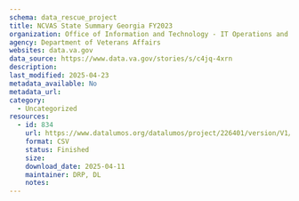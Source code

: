 ```yaml
---
schema: data_rescue_project 
title: NCVAS State Summary Georgia FY2023
organization: Office of Information and Technology - IT Operations and Services (ITOPS)
agency: Department of Veterans Affairs
websites: data.va.gov
data_source: https://www.data.va.gov/stories/s/c4jq-4xrn
description: 
last_modified: 2025-04-23
metadata_available: No
metadata_url: 
category:
  - Uncategorized
resources:
  - id: 834
    url: https://www.datalumos.org/datalumos/project/226401/version/V1/view
    format: CSV
    status: Finished
    size: 
    download_date: 2025-04-11
    maintainer: DRP, DL
    notes: 
---
```


